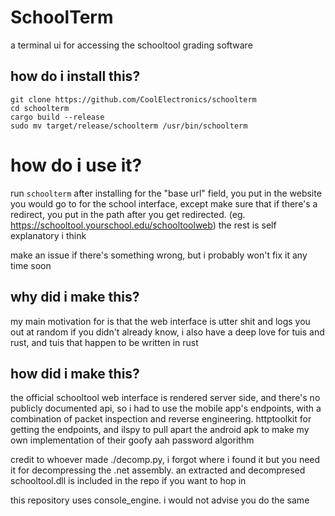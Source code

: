 # SchoolTerm
a terminal ui for accessing the schooltool grading software

## how do i install this?
```
git clone https://github.com/CoolElectronics/schoolterm
cd schoolterm
cargo build --release
sudo mv target/release/schoolterm /usr/bin/schoolterm
```
# how do i use it?
run `schoolterm` after installing
for the "base url" field, you put in the website you would go to for the school interface, except make sure that if there's a redirect, you put in the path after you get redirected. (eg. https://schooltool.yourschool.edu/schooltoolweb)
the rest is self explanatory i think

make an issue if there's something wrong, but i probably won't fix it any time soon

## why did i make this?
my main motivation for is that the web interface is utter shit and logs you out at random
if you didn't already know, i also have a deep love for tuis and rust, and tuis that happen to be written in rust

## how did i make this?
the official schooltool web interface is rendered server side, and there's no publicly documented api, so i had to use the mobile app's endpoints, with a combination of packet inspection and reverse engineering. httptoolkit for getting the endpoints, and ilspy to pull apart the android apk to make my own implementation of their goofy aah password algorithm

credit to whoever made ./decomp.py, i forgot where i found it but you need it for decompressing the .net assembly.
an extracted and decompresed schooltool.dll is included in the repo if you want to hop in


this repository uses console_engine. i would not advise you do the same
